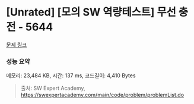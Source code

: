 # [Unrated] [모의 SW 역량테스트] 무선 충전 - 5644 

[문제 링크](https://swexpertacademy.com/main/code/problem/problemDetail.do?contestProbId=AWXRDL1aeugDFAUo) 

### 성능 요약

메모리: 23,484 KB, 시간: 137 ms, 코드길이: 4,410 Bytes



> 출처: SW Expert Academy, https://swexpertacademy.com/main/code/problem/problemList.do